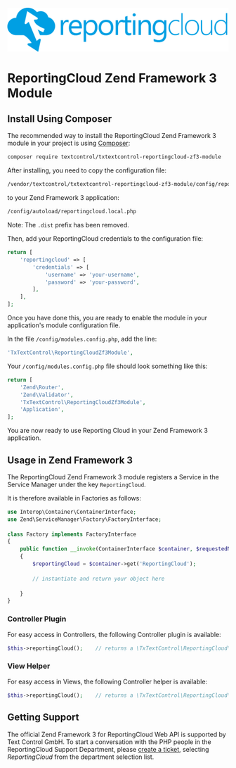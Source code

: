 ![Logo](./media/rc_logo_512.png)

# ReportingCloud Zend Framework 3 Module


## Install Using Composer

The recommended way to install the ReportingCloud Zend Framework 3 module in your project is using [Composer](http://getcomposer.org):

```bash
composer require textcontrol/txtextcontrol-reportingcloud-zf3-module
```

After installing, you need to copy the configuration file:

```bash
/vendor/textcontrol/txtextcontrol-reportingcloud-zf3-module/config/reportingcloud.local.php.dist
```
to your Zend Framework 3 application: 

```bash
/config/autoload/reportingcloud.local.php
```

Note: The `.dist` prefix has been removed.

Then, add your ReportingCloud credentials to the configuration file:

```php
return [
    'reportingcloud' => [
        'credentials' => [
            'username' => 'your-username',
            'password' => 'your-password',
        ],
    ],
];
```

Once you have done this, you are ready to enable the module in your application's module configuration file.

In the file `/config/modules.config.php`, add the line:

```php
'TxTextControl\ReportingCloudZf3Module',
```

Your `/config/modules.config.php` file should look something like this:

```php
return [
    'Zend\Router',
    'Zend\Validator',
    'TxTextControl\ReportingCloudZf3Module',
    'Application',
];
```

You are now ready to use Reporting Cloud in your Zend Framework 3 application.

## Usage in Zend Framework 3

The ReportingCloud Zend Framework 3 module registers a Service in the Service Manager under the key `ReportingCloud`.

It is therefore available in Factories as follows:

```php
use Interop\Container\ContainerInterface;
use Zend\ServiceManager\Factory\FactoryInterface;

class Factory implements FactoryInterface
{
    public function __invoke(ContainerInterface $container, $requestedName, array $options = null)
    {
        $reportingCloud = $container->get('ReportingCloud');

        // instantiate and return your object here
        
    }
}
```

### Controller Plugin

For easy access in Controllers, the following Controller plugin is available:

```php
$this->reportingCloud();    // returns a \TxTextControl\ReportingCloud\ReportingCloud instance
```

### View Helper

For easy access in Views, the following Controller helper is available:

```php
$this->reportingCloud();    // returns a \TxTextControl\ReportingCloud\ReportingCloud instance
```

 ## Getting Support
 
 The official Zend Framework 3 for ReportingCloud Web API is supported by Text Control GmbH. To start a conversation with the PHP people in the ReportingCloud Support Department, please [create a ticket](http://support.textcontrol.com/new-ticket), selecting _ReportingCloud_ from the department selection list.
 
